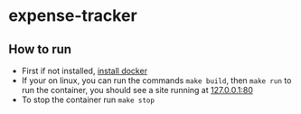 # expense-tracker

## How to run
- First if not installed, [install docker](https://docs.docker.com/engine/install/)
- If your on linux, you can run the commands `make build`, then `make run` to run the container, you should see a site running at [127.0.0.1:80](127.0.0.1:80)
- To stop the container run `make stop`
